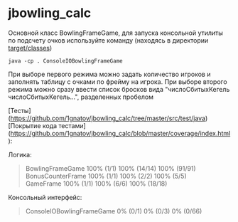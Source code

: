 # jbowling_calc

Основной класс BowlingFrameGame, для запуска консольной утилиты по подсчету очков используйте команду (находясь в директории [target/classes](https://github.com/1gnatov/jbowling_calc/tree/master/target/classes))

`java -cp . ConsoleIOBowlingFrameGame`

При выборе первого режима можно задать количество игроков и заполнять таблицу с очками по фрейму на игрока. 
При выборе второго режима можно сразу ввести список бросков вида "числоСбитыхКегель числоСбитыхКегель...", разделенных пробелом

[Тесты] (https://github.com/1gnatov/jbowling_calc/tree/master/src/test/java)
[Покрытие кода тестами] (https://github.com/1gnatov/jbowling_calc/blob/master/coverage/index.html):

Логика:  
  >BowlingFrameGame	100% (1/1)	100% (14/14)	100% (91/91)  
  >BonusCounterFrame	100% (1/1)	100% (2/2)	100% (5/5)  
  >GameFrame	100% (1/1)	100% (6/6)	100% (18/18)  

Консольный интерфейс:  
  >ConsoleIOBowlingFrameGame	0% (0/1)	0% (0/3)	0% (0/66)
